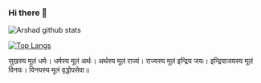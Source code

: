 ### Hi there 👋
<!--

**aAmitSengar/aAmitSengar** is a ✨ _special_ ✨ repository because its `README.md` (this file) appears on your GitHub profile.

Here are some ideas to get you started:

- 🔭 I’m currently working on ...
- 🌱 I’m currently learning ...
- 👯 I’m looking to collaborate on ...
- 🤔 I’m looking for help with ...
- 💬 Ask me about ...
- 📫 How to reach me: ...
- 😄 Pronouns: ...
- ⚡ Fun fact: ...

-->

![Arshad github stats](https://github-readme-stats.vercel.app/api?username=aamitsengar&show_icons=true&count_private=false&theme=dark)

[![Top Langs](https://github-readme-stats.vercel.app/api/top-langs/?username=aamitsengar&layout=compact&theme=dark&langs_count=10)](https://github.com/anuraghazra/github-readme-stats)






सुखस्य मूलं धर्मः। धर्मस्य मूलं अर्थः। अर्थस्य मूलं राज्यं। राज्यस्य मूलं इन्द्रिय जयः। इन्द्रियाजयस्य मूलं विनयः। विनयस्य मूलं वृद्धोपसेवा॥
